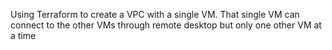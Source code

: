 Using Terraform to create a VPC with a single VM. That single VM can connect to the other VMs through remote desktop but only one other VM at a time 
